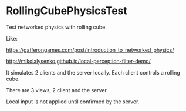 # RollingCubePhysicsTest
Test networked physics with rolling cube.

Like:

https://gafferongames.com/post/introduction_to_networked_physics/

http://mikolalysenko.github.io/local-perception-filter-demo/

It simulates 2 clients and the server locally.
Each client controls a rolling cube.

There are 3 views, 2 client and the server.

Local input is not applied until confirmed by the server.
